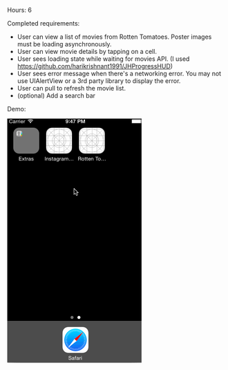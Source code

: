 Hours: 6

Completed requirements:

- User can view a list of movies from Rotten Tomatoes. Poster images must be loading asynchronously.
- User can view movie details by tapping on a cell.
- User sees loading state while waiting for movies API. (I used https://github.com/harikrishnant1991/JHProgressHUD)
- User sees error message when there's a networking error. You may not use UIAlertView or a 3rd party library to display the error. 
- User can pull to refresh the movie list.
- (optional) Add a search bar

Demo: 

![](rotten_tomatoes_demo.gif)
